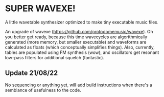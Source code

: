 # SUPER WAVEXE!
A little wavetable synthesizer optimized to make tiny executable music files.

An upgrade of wavexe (https://github.com/protodomemusic/wavexe). Oh you better get ready, because this time wavecycles are algorithmically generated (more memory, but smaller executable) and waveforms are calculated as floats (which conceptually simplifies things). Also, currently, tables are populated using FM synthesis (wow), and oscillators get resonant low-pass filters for additional squelch (fantastic).

## Update 21/08/22
No sequencing or anything yet, will add build instructions when there's a semblance of usefulness to the code.
